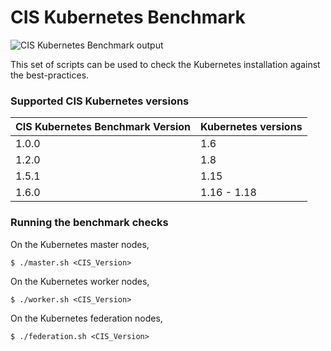 # CIS Kubernetes Benchmark

![CIS Kubernetes Benchmark output](https://raw.githubusercontent.com/neuvector/kubernetes-cis-benchmark/master/bench.png "CIS Kubernetes Benchmark output")

This set of scripts can be used to check the Kubernetes installation against the best-practices.

### Supported CIS Kubernetes versions

| CIS Kubernetes Benchmark Version | Kubernetes versions |
|---|---|
| 1.0.0 | 1.6 |
| 1.2.0 | 1.8 |
| 1.5.1 | 1.15 |
| 1.6.0 | 1.16 - 1.18 |

### Running the benchmark checks

On the Kubernetes master nodes,
```
$ ./master.sh <CIS_Version>
```

On the Kubernetes worker nodes,
```
$ ./worker.sh <CIS_Version>
```

On the Kubernetes federation nodes,
```
$ ./federation.sh <CIS_Version>


